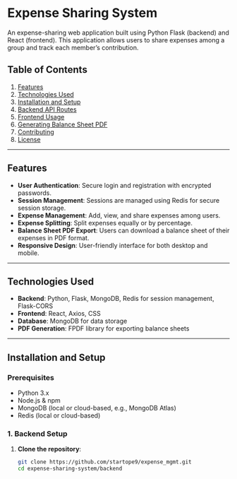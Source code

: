 # Expense Sharing System

An expense-sharing web application built using Python Flask (backend) and React (frontend). This application allows users to share expenses among a group and track each member’s contribution.

## Table of Contents

1. [Features](#features)
2. [Technologies Used](#technologies-used)
3. [Installation and Setup](#installation-and-setup)
4. [Backend API Routes](#backend-api-routes)
5. [Frontend Usage](#frontend-usage)
6. [Generating Balance Sheet PDF](#generating-balance-sheet-pdf)
7. [Contributing](#contributing)
8. [License](#license)

---

## Features

- **User Authentication**: Secure login and registration with encrypted passwords.
- **Session Management**: Sessions are managed using Redis for secure session storage.
- **Expense Management**: Add, view, and share expenses among users.
- **Expense Splitting**: Split expenses equally or by percentage.
- **Balance Sheet PDF Export**: Users can download a balance sheet of their expenses in PDF format.
- **Responsive Design**: User-friendly interface for both desktop and mobile.

---

## Technologies Used

- **Backend**: Python, Flask, MongoDB, Redis for session management, Flask-CORS
- **Frontend**: React, Axios, CSS
- **Database**: MongoDB for data storage
- **PDF Generation**: FPDF library for exporting balance sheets

---

## Installation and Setup

### Prerequisites

- Python 3.x
- Node.js & npm
- MongoDB (local or cloud-based, e.g., MongoDB Atlas)
- Redis (local or cloud-based)

### 1. Backend Setup

1. **Clone the repository**:

   ```bash
   git clone https://github.com/startope9/expense_mgmt.git
   cd expense-sharing-system/backend
